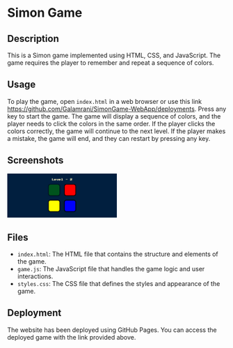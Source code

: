 # Simon Game

## Description
This is a Simon game implemented using HTML, CSS, and JavaScript. 
The game requires the player to remember and repeat a sequence of colors.

## Usage
To play the game, open `index.html` in a web browser or use this link https://github.com/Galamrani/SimonGame-WebApp/deployments. 
Press any key to start the game. The game will display a sequence of colors, and the player needs to click the colors in the same order. 
If the player clicks the colors correctly, the game will continue to the next level. If the player makes a mistake, the game will end, and they can restart by pressing any key.

## Screenshots
<p float="left">
  <img src="Screenshots/Simon - 1.png" width = "50%" />
</p>

## Files
- `index.html`: The HTML file that contains the structure and elements of the game.
- `game.js`: The JavaScript file that handles the game logic and user interactions.
- `styles.css`: The CSS file that defines the styles and appearance of the game.

## Deployment
The website has been deployed using GitHub Pages. You can access the deployed game with the link provided above.





